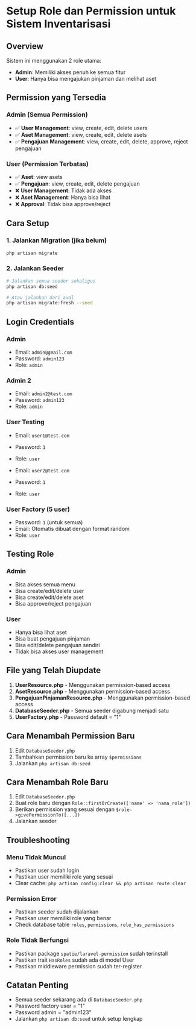 # Setup Role dan Permission untuk Sistem Inventarisasi

## Overview
Sistem ini menggunakan 2 role utama:
- **Admin**: Memiliki akses penuh ke semua fitur
- **User**: Hanya bisa mengajukan pinjaman dan melihat aset

## Permission yang Tersedia

### Admin (Semua Permission)
- ✅ **User Management**: view, create, edit, delete users
- ✅ **Aset Management**: view, create, edit, delete asets  
- ✅ **Pengajuan Management**: view, create, edit, delete, approve, reject pengajuan

### User (Permission Terbatas)
- ✅ **Aset**: view asets
- ✅ **Pengajuan**: view, create, edit, delete pengajuan
- ❌ **User Management**: Tidak ada akses
- ❌ **Aset Management**: Hanya bisa lihat
- ❌ **Approval**: Tidak bisa approve/reject

## Cara Setup

### 1. Jalankan Migration (jika belum)
```bash
php artisan migrate
```

### 2. Jalankan Seeder
```bash
# Jalankan semua seeder sekaligus
php artisan db:seed

# Atau jalankan dari awal
php artisan migrate:fresh --seed
```

## Login Credentials

### Admin
- Email: `admin@gmail.com`
- Password: `admin123`
- Role: `admin`

### Admin 2
- Email: `admin2@test.com`
- Password: `admin123`
- Role: `admin`

### User Testing
- Email: `user1@test.com`
- Password: `1`
- Role: `user`

- Email: `user2@test.com`
- Password: `1`
- Role: `user`

### User Factory (5 user)
- Password: `1` (untuk semua)
- Email: Otomatis dibuat dengan format random
- Role: `user`

## Testing Role

### Admin
- Bisa akses semua menu
- Bisa create/edit/delete user
- Bisa create/edit/delete aset
- Bisa approve/reject pengajuan

### User
- Hanya bisa lihat aset
- Bisa buat pengajuan pinjaman
- Bisa edit/delete pengajuan sendiri
- Tidak bisa akses user management

## File yang Telah Diupdate

1. **UserResource.php** - Menggunakan permission-based access
2. **AsetResource.php** - Menggunakan permission-based access  
3. **PengajuanPinjamanResource.php** - Menggunakan permission-based access
4. **DatabaseSeeder.php** - Semua seeder digabung menjadi satu
5. **UserFactory.php** - Password default = "1"

## Cara Menambah Permission Baru

1. Edit `DatabaseSeeder.php`
2. Tambahkan permission baru ke array `$permissions`
3. Jalankan `php artisan db:seed`

## Cara Menambah Role Baru

1. Edit `DatabaseSeeder.php`
2. Buat role baru dengan `Role::firstOrCreate(['name' => 'nama_role'])`
3. Berikan permission yang sesuai dengan `$role->givePermissionTo([...])`
4. Jalankan seeder

## Troubleshooting

### Menu Tidak Muncul
- Pastikan user sudah login
- Pastikan user memiliki role yang sesuai
- Clear cache: `php artisan config:clear && php artisan route:clear`

### Permission Error
- Pastikan seeder sudah dijalankan
- Pastikan user memiliki role yang benar
- Check database table `roles`, `permissions`, `role_has_permissions`

### Role Tidak Berfungsi
- Pastikan package `spatie/laravel-permission` sudah terinstall
- Pastikan trait `HasRoles` sudah ada di model User
- Pastikan middleware permission sudah ter-register

## Catatan Penting
- Semua seeder sekarang ada di `DatabaseSeeder.php`
- Password factory user = "1"
- Password admin = "admin123"
- Jalankan `php artisan db:seed` untuk setup lengkap

